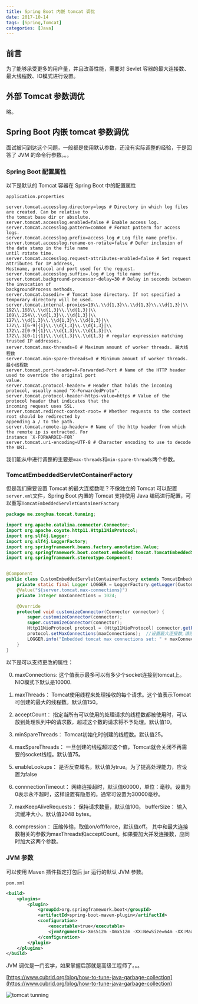 ```yaml
---
title: Spring Boot 内嵌 tomcat 调优
date: 2017-10-14
tags: [Spring,Tomcat]
categories: [Java]
---
```


## 前言
为了能够承受更多的用户量，并且改善性能，需要对 Sevlet 容器的最大连接数、最大线程数、IO模式进行设置。

## 外部 Tomcat 参数调优

略。

## Spring Boot 内嵌 tomcat 参数调优

面试被问到达这个问题，一般都是使用默认参数，还没有实际调整的经验，于是回答了 JVM 的命令行参数。。。

### Spring Boot 配置属性

以下是默认的 Tomcat 容器在 Spring Boot 中的配置属性

`application.properties`

```
server.tomcat.accesslog.directory=logs # Directory in which log files are created. Can be relative to
the tomcat base dir or absolute.
server.tomcat.accesslog.enabled=false # Enable access log.
server.tomcat.accesslog.pattern=common # Format pattern for access logs.
server.tomcat.accesslog.prefix=access_log # Log file name prefix.
server.tomcat.accesslog.rename-on-rotate=false # Defer inclusion of the date stamp in the file name
until rotate time.
server.tomcat.accesslog.request-attributes-enabled=false # Set request attributes for IP address,
Hostname, protocol and port used for the request.
server.tomcat.accesslog.suffix=.log # Log file name suffix.
server.tomcat.background-processor-delay=30 # Delay in seconds between the invocation of
backgroundProcess methods.
server.tomcat.basedir= # Tomcat base directory. If not specified a temporary directory will be used.
server.tomcat.internal-proxies=10\\.\\d{1,3}\\.\\d{1,3}\\.\\d{1,3}|\\
192\\.168\\.\\d{1,3}\\.\\d{1,3}|\\
169\\.254\\.\\d{1,3}\\.\\d{1,3}|\\
127\\.\\d{1,3}\\.\\d{1,3}\\.\\d{1,3}|\\
172\\.1[6-9]{1}\\.\\d{1,3}\\.\\d{1,3}|\\
172\\.2[0-9]{1}\\.\\d{1,3}\\.\\d{1,3}|\\
172\\.3[0-1]{1}\\.\\d{1,3}\\.\\d{1,3} # regular expression matching trusted IP addresses.
server.tomcat.max-threads=0 # Maximum amount of worker threads. 最大线程数
server.tomcat.min-spare-threads=0 # Minimum amount of worker threads. 最小线程数
server.tomcat.port-header=X-Forwarded-Port # Name of the HTTP header used to override the original port
value.
server.tomcat.protocol-header= # Header that holds the incoming protocol, usually named "X-ForwardedProto".
server.tomcat.protocol-header-https-value=https # Value of the protocol header that indicates that the
incoming request uses SSL.
server.tomcat.redirect-context-root= # Whether requests to the context root should be redirected by
appending a / to the path.
server.tomcat.remote-ip-header= # Name of the http header from which the remote ip is extracted. For
instance `X-FORWARDED-FOR`
server.tomcat.uri-encoding=UTF-8 # Character encoding to use to decode the URI.
```

我们能从中进行调整的主要是`max-threads`和`min-spare-threads`两个参数。

### TomcatEmbeddedServletContainerFactory
但是我们需要设置 Tomcat 的最大连接数呢？不像独立的 Tomcat 可以配置`server.xml`文件，Spring Boot 内置的 Tomcat 支持使用 Java 编码进行配置，可以重写`TomcatEmbeddedServletContainerFactory`

```java
package me.zonghua.tomcat.tunning;

import org.apache.catalina.connector.Connector;
import org.apache.coyote.http11.Http11NioProtocol;
import org.slf4j.Logger;
import org.slf4j.LoggerFactory;
import org.springframework.beans.factory.annotation.Value;
import org.springframework.boot.context.embedded.tomcat.TomcatEmbeddedServletContainerFactory;
import org.springframework.stereotype.Component;


@Component
public class CustomEmbeddedServletContainerFactory extends TomcatEmbeddedServletContainerFactory {
    private static final Logger LOGGER = LoggerFactory.getLogger(CustomEmbeddedServletContainerFactory.class.getName());
    @Value("${server.tomcat.max-connections}")
    private Integer maxConnections = 1024;

    @Override
    protected void customizeConnector(Connector connector) {
        super.customizeConnector(connector);
        super.customizeConnector(connector);
        Http11NioProtocol protocol = (Http11NioProtocol) connector.getProtocolHandler();
        protocol.setMaxConnections(maxConnections);  //设置最大连接数,请他参数请参考 protocol 的属性
        LOGGER.info("Embedded tomcat max connections set: " + maxConnections);
    }
}
```

以下是可以支持更改的属性：

0. maxConnections: 这个值表示最多可以有多少个socket连接到tomcat上。NIO模式下默认是10000.

1. maxThreads： Tomcat使用线程来处理接收的每个请求。这个值表示Tomcat可创建的最大的线程数。默认值150。

2. acceptCount： 指定当所有可以使用的处理请求的线程数都被使用时，可以放到处理队列中的请求数，超过这个数的请求将不予处理。默认值10。

3. minSpareThreads： Tomcat初始化时创建的线程数。默认值25。

4. maxSpareThreads： 一旦创建的线程超过这个值，Tomcat就会关闭不再需要的socket线程。默认值75。

5. enableLookups： 是否反查域名，默认值为true。为了提高处理能力，应设置为false

6. connnectionTimeout： 网络连接超时，默认值60000，单位：毫秒。设置为0表示永不超时，这样设置有隐患的。通常可设置为30000毫秒。

7. maxKeepAliveRequests： 保持请求数量，默认值100。 bufferSize： 输入流缓冲大小，默认值2048 bytes。

8. compression： 压缩传输，取值on/off/force，默认值off。 其中和最大连接数相关的参数为maxThreads和acceptCount。如果要加大并发连接数，应同时加大这两个参数。


### JVM 参数

可以使用 Maven 插件指定打包后 jar 运行的默认 JVM 参数。

`pom.xml`

```xml
<build>
    <plugins>
        <plugin>
            <groupId>org.springframework.boot</groupId>
            <artifactId>spring-boot-maven-plugin</artifactId>
            <configuration>
                <executable>true</executable>
                <jvmArguments>-Xms512m -Xmx512m -XX:NewSize=64m -XX:MaxNewSize=512m -XX:PermSize=256m</jvmArguments>
            </configuration>
        </plugin>
    </plugins>
</build>
```

JVM 调优是一门玄学，如果掌握后那就是高级工程师了。。。

[https://www.cubrid.org/blog/how-to-tune-java-garbage-collection](https://www.cubrid.org/blog/how-to-tune-java-garbage-collection)

![tomcat tunning](https://www.cubrid.org/files/attach/images/1730/731/001/117f4cc137a4b953815933dcd51f481b.png)



